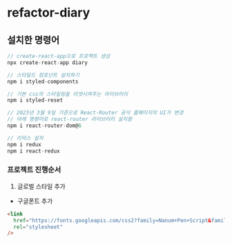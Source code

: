 # refactor-diary

## 설치한 명령어

```js
// create-react-app으로 프로젝트 생성
npx create-react-app diary

// 스타일드 컴포넌트 설치하기
npm i styled-components

// 기본 css의 스타일링을 리셋시켜주는 라이브러리
npm i styled-reset

// 2023년 3월 9일 기준으로 React-Router 공식 홈페이지의 UI가 변경
// 아래 명령어로 react-router 라이브러리 설치함
npm i react-router-dom@6

// 리덕스 설치
npm i redux
npm i react-redux
```

### 프로젝트 진행순서

1. 글로벌 스타일 추가

- 구글폰트 추가

```html
<link
  href="https://fonts.googleapis.com/css2?family=Nanum+Pen+Script&family=Yeon+Sung&display=swap"
  rel="stylesheet"
/>
```
